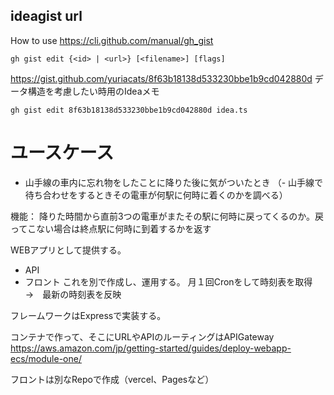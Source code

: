 

## ideagist url
How to use
https://cli.github.com/manual/gh_gist

```
gh gist edit {<id> | <url>} [<filename>] [flags]
```

https://gist.github.com/yuriacats/8f63b18138d533230bbe1b9cd042880d
データ構造を考慮したい時用のIdeaメモ

```
gh gist edit 8f63b18138d533230bbe1b9cd042880d idea.ts 
```

# ユースケース

- 山手線の車内に忘れ物をしたことに降りた後に気がついたとき
（- 山手線で待ち合わせをするときその電車が何駅に何時に着くのかを調べる）

機能：
降りた時間から直前3つの電車がまたその駅に何時に戻ってくるのか。戻ってこない場合は終点駅に何時に到着するかを返す

WEBアプリとして提供する。
- API
- フロント
これを別で作成し、運用する。
月１回Cronをして時刻表を取得　→　最新の時刻表を反映

フレームワークはExpressで実装する。

コンテナで作って、そこにURLやAPIのルーティングはAPIGateway
https://aws.amazon.com/jp/getting-started/guides/deploy-webapp-ecs/module-one/

フロントは別なRepoで作成（vercel、Pagesなど）
